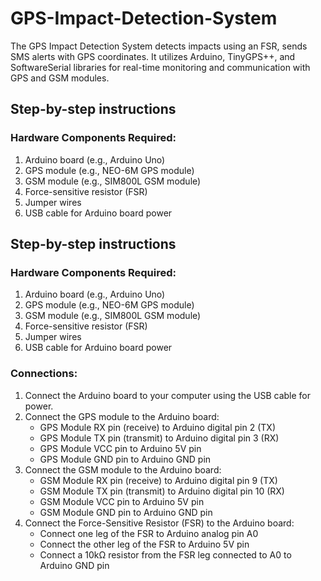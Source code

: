 # GPS-Impact-Detection-System
The GPS Impact Detection System detects impacts using an FSR, sends SMS alerts with GPS coordinates. It utilizes Arduino, TinyGPS++, and SoftwareSerial libraries for real-time monitoring and communication with GPS and GSM modules.

## Step-by-step instructions

### Hardware Components Required:
1. Arduino board (e.g., Arduino Uno)
2. GPS module (e.g., NEO-6M GPS module)
3. GSM module (e.g., SIM800L GSM module)
4. Force-sensitive resistor (FSR)
5. Jumper wires
6. USB cable for Arduino board power

## Step-by-step instructions

### Hardware Components Required:
1. Arduino board (e.g., Arduino Uno)
2. GPS module (e.g., NEO-6M GPS module)
3. GSM module (e.g., SIM800L GSM module)
4. Force-sensitive resistor (FSR)
5. Jumper wires
6. USB cable for Arduino board power

### Connections:
1. Connect the Arduino board to your computer using the USB cable for power.
2. Connect the GPS module to the Arduino board:
   - GPS Module RX pin (receive) to Arduino digital pin 2 (TX)
   - GPS Module TX pin (transmit) to Arduino digital pin 3 (RX)
   - GPS Module VCC pin to Arduino 5V pin
   - GPS Module GND pin to Arduino GND pin
3. Connect the GSM module to the Arduino board:
   - GSM Module RX pin (receive) to Arduino digital pin 9 (TX)
   - GSM Module TX pin (transmit) to Arduino digital pin 10 (RX)
   - GSM Module VCC pin to Arduino 5V pin
   - GSM Module GND pin to Arduino GND pin
4. Connect the Force-Sensitive Resistor (FSR) to the Arduino board:
   - Connect one leg of the FSR to Arduino analog pin A0
   - Connect the other leg of the FSR to Arduino 5V pin
   - Connect a 10kΩ resistor from the FSR leg connected to A0 to Arduino GND pin
